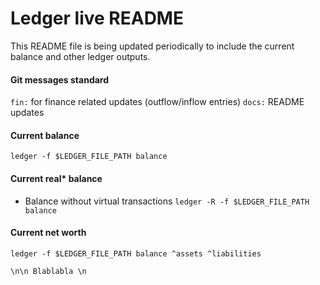 # Ledger live README

This README file is being updated periodically to include the current balance and other ledger outputs.

#### Git messages standard

`fin:` for finance related updates (outflow/inflow entries)
`docs:` README updates

#### Current balance
`ledger -f $LEDGER_FILE_PATH balance`

#### Current real* balance
* Balance without virtual transactions
`ledger -R -f $LEDGER_FILE_PATH balance`

#### Current net worth
`ledger -f $LEDGER_FILE_PATH balance ^assets ^liabilities`

```
\n\n Blablabla \n
```
